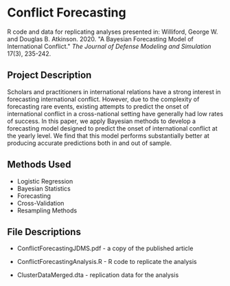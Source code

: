 # Conflict Forecasting
R code and data for replicating analyses presented in: Williford, George W. and Douglas B. Atkinson. 2020. "A Bayesian Forecasting Model of International Conflict." *The Journal of Defense Modeling and Simulation* 17(3), 235-242.

## Project Description
Scholars and practitioners in international relations have a strong interest in forecasting international conflict. However, due to the complexity of forecasting rare events, existing attempts to predict the onset of international conflict in a cross-national setting have generally had low rates of success. In this paper, we apply Bayesian methods to develop a forecasting model designed to predict the onset of international conflict at the yearly level. We find that this model performs substantially better at producing accurate predictions both in and out of sample.

## Methods Used
- Logistic Regression
- Bayesian Statistics
- Forecasting
- Cross-Validation
- Resampling Methods

## File Descriptions

- ConflictForecastingJDMS.pdf - a copy of the published article

- ConflictForecastingAnalysis.R - R code to replicate the analysis
- ClusterDataMerged.dta - replication data for the analysis
